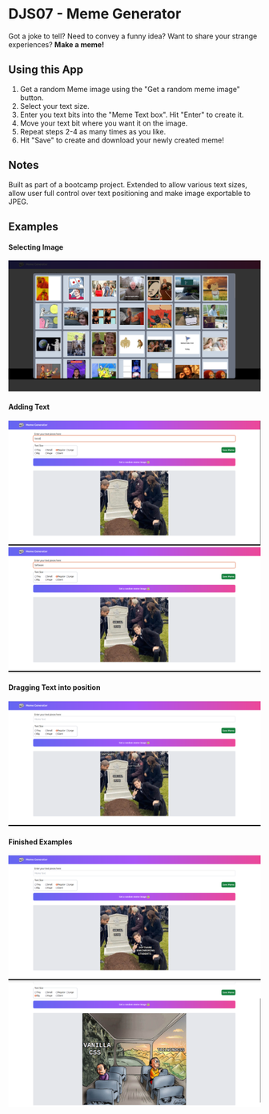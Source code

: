 # DJS07 - Meme Generator

Got a joke to tell? Need to convey a funny idea? Want to share your strange experiences? **Make a meme!**

## Using this App
1. Get a random Meme image using the "Get a random meme image" button.
2. Select your text size.
3. Enter you text bits into the "Meme Text box". Hit "Enter" to create it.
4. Move your text bit where you want it on the image.
5. Repeat steps 2-4 as many times as you like.
6. Hit "Save" to create and download your newly created meme!


## Notes
Built as part of a bootcamp project. Extended to allow various text sizes, allow user full control over text positioning and make image exportable to JPEG.

## Examples

#### Selecting Image
![selecting image](examples/select_image.png)

#### Adding Text
![adding text](examples/adding_text.png)
![adding text](examples/adding_text2.png)

#### Dragging Text into position
![dragging text](examples/dragging_text.png)

#### Finished Examples
![finished example](examples/finished_example.png)
![finished example](examples/finished_example2.png)